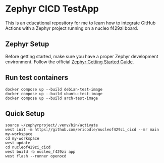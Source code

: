# Zephyr CICD TestApp
This is an educational repository for me to learn how to integrate GitHub Actions with a Zephyr project running on a nucleo f429zi board.

## Zephyr Setup

Before getting started, make sure you have a proper Zephyr development
environment. Follow the official
[Zephyr Getting Started Guide](https://docs.zephyrproject.org/latest/getting_started/index.html).

## Run test containers

```shell
docker compose up --build debian-test-image
docker compose up --build ubuntu-test-image
docker compose up --build arch-test-image
```

## Quick Setup

```shell
source ~/zephyrproject/.venv/bin/activate
west init -m https://github.com/ericodle/nucleof429zi_cicd --mr main my-workspace
cd my-workspace
west update
cd nucleof429zi_cicd
west build -b nucleo_f429zi app
west flash --runner openocd
```
